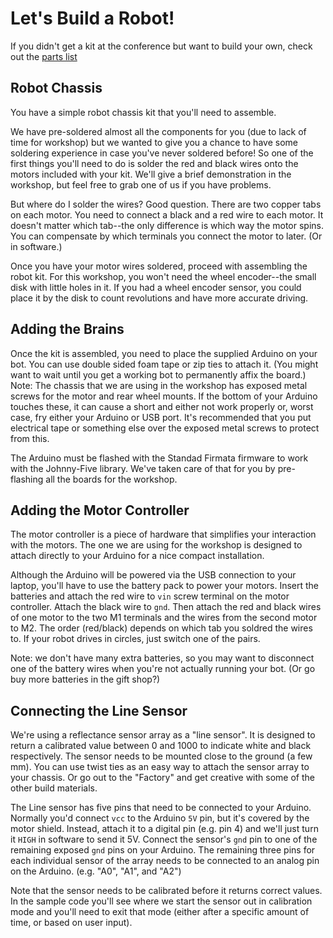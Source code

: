 # Let's Build a Robot!

If you didn't get a kit at the conference but want to build your own, check out the [parts list](PartsList.md)

## Robot Chassis

You have a simple robot chassis kit that you'll need to assemble.

We have pre-soldered almost all the components for you (due to lack of time for workshop)
but we wanted to give you a chance to have some soldering experience in case you've never
soldered before! So one of the first things you'll need to do is solder the red and black
wires onto the motors included with your kit.
We'll give a brief demonstration in the workshop, but feel free to grab one of us if you have problems.

But where do I solder the wires? Good question. There are two copper tabs on each motor. You need to connect a black and a red wire to each motor. It doesn't matter which tab--the only difference is which way the motor spins. You can compensate by which terminals you connect the motor to later. (Or in software.)

Once you have your motor wires soldered, proceed with assembling the robot kit. For this workshop, you won't need the wheel encoder--the small disk with little holes in it. If you had a wheel encoder sensor, you could place it by the disk to count revolutions and have more accurate driving.

## Adding the Brains

Once the kit is assembled, you need to place the supplied Arduino on your bot. You can use double sided foam tape or zip ties to attach it. (You might want to wait until you get a working bot to permanently affix the board.) Note: The chassis that we are using in the workshop has exposed metal screws for the motor and rear wheel mounts. If the bottom of your Arduino touches these, it can cause a short and either not work properly or, worst case, fry either your Arduino or USB port. It's recommended that you put electrical tape or something else over the exposed metal screws to protect from this.

The Arduino must be flashed with the Standad Firmata firmware to work with the Johnny-Five library. We've taken care of that for you by pre-flashing all the boards for the workshop.

## Adding the Motor Controller

The motor controller is a piece of hardware that simplifies your interaction with the motors. The one we are using for the workshop is designed to attach directly to your Arduino for a nice compact installation.

Although the Arduino will be powered via the USB connection to your laptop, you'll have to use the battery pack to power your motors. Insert the batteries and attach the red wire to `vin` screw terminal on the motor controller. Attach the black wire to `gnd`. Then attach the red and black wires of one motor to the two M1 terminals and the wires from the second motor to M2. The order (red/black) depends on which tab you soldred the wires to. If your robot drives in circles, just switch one of the pairs.

Note: we don't have many extra batteries, so you may want to disconnect one of the battery wires when you're not actually running your bot. (Or go buy more batteries in the gift shop?)

## Connecting the Line Sensor

We're using a reflectance sensor array as a "line sensor". It is designed to return a calibrated value between 0 and 1000 to indicate white and black respectively. The sensor needs to be mounted close to the ground (a few mm). You can use twist ties as an easy way to attach the sensor array to your chassis. Or go out to the "Factory" and get creative with some of the other build materials.

The Line sensor has five pins that need to be connected to your Arduino. Normally you'd connect `vcc` to the Arduino `5V` pin, but it's covered by the motor shield. Instead, attach it to a digital pin (e.g. pin 4) and we'll just turn it `HIGH` in software to send it 5V. Connect the sensor's `gnd` pin to one of the remaining exposed `gnd` pins on your Arduino. The remaining three pins for each individual sensor of the array needs to be connected to an analog pin on the Arduino. (e.g. "A0", "A1", and "A2")

Note that the sensor needs to be calibrated before it returns correct values. In the sample code you'll see where we start the sensor out in calibration mode and you'll need to exit that mode (either after a specific amount of time, or based on user input).

